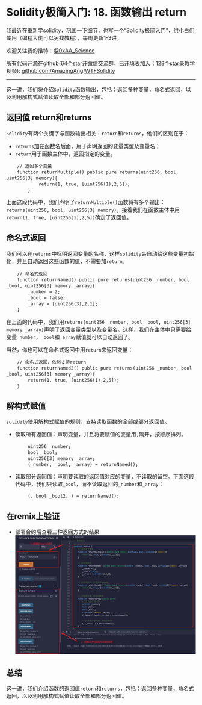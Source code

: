 # Solidity极简入门: 18. 函数输出 return

我最近在重新学solidity，巩固一下细节，也写一个“Solidity极简入门”，供小白们使用（编程大佬可以另找教程），每周更新1-3讲。

欢迎关注我的推特：[@0xAA_Science](https://twitter.com/0xAA_Science)

所有代码开源在github(64个star开微信交流群，已开[填表加入](https://docs.google.com/forms/d/e/1FAIpQLSe4KGT8Sh6sJ7hedQRuIYirOoZK_85miz3dw7vA1-YjodgJ-A/viewform)；128个star录教学视频): [github.com/AmazingAng/WTFSolidity](https://github.com/AmazingAng/WTFSolidity)

-----

这一讲，我们将介绍`Solidity`函数输出，包括：返回多种变量，命名式返回，以及利用解构式赋值读取全部和部分返回值。

## 返回值 return和returns
`Solidity`有两个关键字与函数输出相关：`return`和`returns`，他们的区别在于：
- `returns`加在函数名后面，用于声明返回的变量类型及变量名；
- `return`用于函数主体中，返回指定的变量。

```solidity
    // 返回多个变量
    function returnMultiple() public pure returns(uint256, bool, uint256[3] memory){
            return(1, true, [uint256(1),2,5]);
        }
```
上面这段代码中，我们声明了`returnMultiple()`函数将有多个输出：`returns(uint256, bool, uint256[3] memory)`，接着我们在函数主体中用`return(1, true, [uint256(1),2,5])`确定了返回值。

## 命名式返回
我们可以在`returns`中标明返回变量的名称，这样`solidity`会自动给这些变量初始化，并且自动返回这些函数的值，不需要加`return`。

```solidity
    // 命名式返回
    function returnNamed() public pure returns(uint256 _number, bool _bool, uint256[3] memory _array){
        _number = 2;
        _bool = false; 
        _array = [uint256(3),2,1];
    }
```
在上面的代码中，我们用`returns(uint256 _number, bool _bool, uint256[3] memory _array)`声明了返回变量类型以及变量名。这样，我们在主体中只需要给变量`_number`，`_bool`和`_array`赋值就可以自动返回了。

当然，你也可以在命名式返回中用`return`来返回变量：
```solidity
    // 命名式返回，依然支持return
    function returnNamed2() public pure returns(uint256 _number, bool _bool, uint256[3] memory _array){
        return(1, true, [uint256(1),2,5]);
    }
```
## 解构式赋值
`solidity`使用解构式赋值的规则，支持读取函数的全部或部分返回值。
- 读取所有返回值：声明变量，并且将要赋值的变量用`,`隔开，按顺序排列。
```solidity
        uint256 _number;
        bool _bool;
        uint256[3] memory _array;
        (_number, _bool, _array) = returnNamed();
```
- 读取部分返回值：声明要读取的返回值对应的变量，不读取的留空。下面这段代码中，我们只读取`_bool`，而不读取返回的`_number`和`_array`：
```solidity
        (, bool _bool2, ) = returnNamed();
```

## 在remix上验证
- 部署合约后查看三种返回方式的结果
![](./pics/return_result.png)


## 总结
这一讲，我们介绍函数的返回值`return`和`returns`，包括：返回多种变量，命名式返回，以及利用解构式赋值读取全部和部分返回值。





